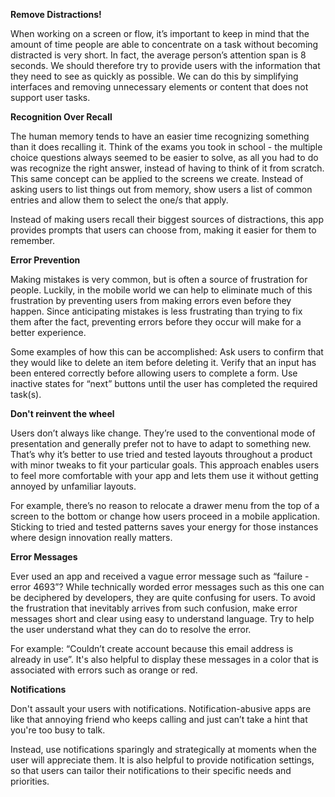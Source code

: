 **Remove Distractions!**     

When working on a screen or flow, it’s important to keep in mind that the amount of time people are able to concentrate on a task without becoming distracted is very short. In fact, the average person’s attention span is 8 seconds. We should therefore try to provide users with the information that they need to see as quickly as possible. We can do this by simplifying interfaces and removing unnecessary elements or content that does not support user tasks.     

**Recognition Over Recall**      

The human memory tends to have an easier time recognizing something than it does recalling it. Think of the exams you took in school - the multiple choice questions always seemed to be easier to solve, as all you had to do was recognize the right answer, instead of having to think of it from scratch. This same concept can be applied to the screens we create. Instead of asking users to list things out from memory, show users a list of common entries and allow them to select the one/s that apply.     

Instead of making users recall their biggest sources of distractions, this app provides prompts that users can choose from, making it easier for them to remember.

**Error Prevention**      

Making mistakes is very common, but is often a source of frustration for people. Luckily, in the mobile world we can help to eliminate much of this frustration by preventing users from making errors even before they happen. Since anticipating mistakes is less frustrating than trying to fix them after the fact, preventing errors before they occur will make for a better experience.   

Some examples of how this can be accomplished:
Ask users to confirm that they would like to delete an item before deleting it.
Verify that an input has been entered correctly before allowing users to complete a form.
Use inactive states for “next” buttons until the user has completed the required task(s).      

**Don't reinvent the wheel**    

Users don’t always like change. They’re used to the conventional mode of presentation and generally prefer not to have to adapt to something new. That’s why it’s better to use tried and tested layouts throughout a product with minor tweaks to fit your particular goals. This approach enables users to feel more comfortable with your app and lets them use it without getting annoyed by unfamiliar layouts.     

For example, there’s no reason to relocate a drawer menu from the top of a screen to the bottom or change how users proceed in a mobile application. Sticking to tried and tested patterns saves your energy for those instances where design innovation really matters.    

**Error Messages**     

Ever used an app and received a vague error message such as “failure - error 4693”? While technically worded error messages such as this one can be deciphered by developers, they are quite confusing for users. To avoid the frustration that inevitably arrives from such confusion, make error messages short and clear using easy to understand language. Try to help the user understand what they can do to resolve the error.     

For example: “Couldn’t create account because this email address is already in use”. It's also helpful to display these messages in a color that is associated with errors such as orange or red.

**Notifications**    

Don't assault your users with notifications. Notification-abusive apps are like that annoying friend who keeps calling and just can’t take a hint that you're too busy to talk.     

Instead, use notifications sparingly and strategically at moments when the user will appreciate them. It is also helpful to provide notification settings, so that users can tailor their notifications to their specific needs and priorities.
